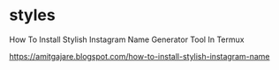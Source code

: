 # styles
How To Install Stylish Instagram Name Generator Tool In Termux

https://amitgajare.blogspot.com/how-to-install-stylish-instagram-name
